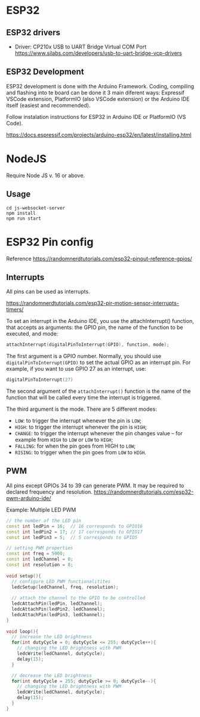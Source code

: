 # ESP32 

## ESP32 drivers

- Driver: CP210x USB to UART Bridge Virtual COM Port https://www.silabs.com/developers/usb-to-uart-bridge-vcp-drivers

## ESP32 Development

ESP32 development is done with the Arduino Framework. Coding, compiling and flashing into te board can be done it 3 main diferent ways: Expressif VSCode extension, PlatformIO (also VSCode extension) or the Arduino IDE itself (easiest and recommended).

Follow instalation instructions for ESP32 in Arduino IDE or PlatformIO (VS Code).

https://docs.espressif.com/projects/arduino-esp32/en/latest/installing.html


# NodeJS

Require Node JS v. 16 or above.

## Usage

```
cd js-websocket-server
npm install
npm run start
```

# ESP32 Pin config
Reference https://randomnerdtutorials.com/esp32-pinout-reference-gpios/
## Interrupts
All pins can be used as interrupts.

https://randomnerdtutorials.com/esp32-pir-motion-sensor-interrupts-timers/

To set an interrupt in the Arduino IDE, you use the attachInterrupt() function, that accepts as arguments: the GPIO pin, the name of the function to be executed, and mode:

```cpp
attachInterrupt(digitalPinToInterrupt(GPIO), function, mode);
```

The first argument is a GPIO number. Normally, you should use `digitalPinToInterrupt(GPIO)` to set the actual GPIO as an interrupt pin. For example, if you want to use GPIO 27 as an interrupt, use:

```cpp
digitalPinToInterrupt(27)
```

The second argument of the `attachInterrupt()` function is the name of the function that will be called every time the interrupt is triggered.

The third argument is the mode. There are 5 different modes:

- `LOW`: to trigger the interrupt whenever the pin is `LOW`;
- `HIGH`: to trigger the interrupt whenever the pin is `HIGH`;
- `CHANGE`: to trigger the interrupt whenever the pin changes value – for example from `HIGH` to `LOW` or `LOW` to `HIGH`;
- `FALLING`: for when the pin goes from HIGH to `LOW`;
- `RISING`: to trigger when the pin goes from `LOW` to `HIGH`.


## PWM
All pins except GPIOs 34 to 39 can generate PWM. It may be required to declared frequency and resolution.
https://randomnerdtutorials.com/esp32-pwm-arduino-ide/

Example: Multiple LED PWM

```cpp
// the number of the LED pin
const int ledPin = 16;  // 16 corresponds to GPIO16
const int ledPin2 = 17; // 17 corresponds to GPIO17
const int ledPin3 = 5;  // 5 corresponds to GPIO5

// setting PWM properties
const int freq = 5000;
const int ledChannel = 0;
const int resolution = 8;
 
void setup(){
  // configure LED PWM functionalitites
  ledcSetup(ledChannel, freq, resolution);
  
  // attach the channel to the GPIO to be controlled
  ledcAttachPin(ledPin, ledChannel);
  ledcAttachPin(ledPin2, ledChannel);
  ledcAttachPin(ledPin3, ledChannel);
}
 
void loop(){
  // increase the LED brightness
  for(int dutyCycle = 0; dutyCycle <= 255; dutyCycle++){   
    // changing the LED brightness with PWM
    ledcWrite(ledChannel, dutyCycle);
    delay(15);
  }

  // decrease the LED brightness
  for(int dutyCycle = 255; dutyCycle >= 0; dutyCycle--){
    // changing the LED brightness with PWM
    ledcWrite(ledChannel, dutyCycle);   
    delay(15);
  }
}
```

